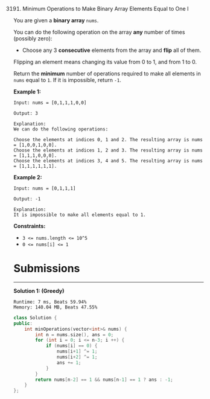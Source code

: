 3191. Minimum Operations to Make Binary Array Elements Equal to One I

You are given a **binary array** `nums`.

You can do the following operation on the array **any** number of times (possibly zero):

* Choose any 3 **consecutive** elements from the array and **flip** all of them.

Flipping an element means changing its value from 0 to 1, and from 1 to 0.

Return the **minimum** number of operations required to make all elements in `nums` equal to `1`. If it is impossible, return `-1`.

 

**Example 1:**
```
Input: nums = [0,1,1,1,0,0]

Output: 3

Explanation:
We can do the following operations:

Choose the elements at indices 0, 1 and 2. The resulting array is nums = [1,0,0,1,0,0].
Choose the elements at indices 1, 2 and 3. The resulting array is nums = [1,1,1,0,0,0].
Choose the elements at indices 3, 4 and 5. The resulting array is nums = [1,1,1,1,1,1].
```

**Example 2:**
```
Input: nums = [0,1,1,1]

Output: -1

Explanation:
It is impossible to make all elements equal to 1.
```
 

**Constraints:**

* `3 <= nums.length <= 10^5`
* `0 <= nums[i] <= 1`

# Submissions
---
**Solution 1: (Greedy)**
```
Runtime: 7 ms, Beats 59.94%
Memory: 140.04 MB, Beats 47.55%
```
```c++
class Solution {
public:
    int minOperations(vector<int>& nums) {
        int n = nums.size(), ans = 0;
        for (int i = 0; i <= n-3; i ++) {
            if (nums[i] == 0) {
                nums[i+1] ^= 1;
                nums[i+2] ^= 1;
                ans += 1;
            }
        }
        return nums[n-2] == 1 && nums[n-1] == 1 ? ans : -1;
    }
};
```
